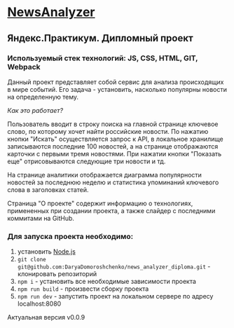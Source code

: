 # [NewsAnalyzer](https://daryadomoroshchenko.github.io/news_analyzer_diploma/)
## Яндекс.Практикум. Дипломный проект
### Используемый стек технологий: JS, CSS, HTML, GIT, Webpack
Данный проект представляет собой сервис для анализа происходящих в мире событий. Его задача - установить, насколько популярны новости на определенную тему.


_Как это работает?_


Пользователь вводит в строку поиска на главной странице ключевое слово, по которому хочет найти российские новости. По нажатию кнопки "Искать" осуществляется запрос к API, в локальное хранилище записываются последние 100 новостей, а на странице отображаются карточки с первыми тремя новостями. При нажатии кнопки "Показать еще" отрисовываются следующие три новости и тд.


На странице аналитики отображается диаграмма популярности новостей за последнюю неделю и статистика упоминаний ключевого слова в заголовках статей.


Страница "О проекте" содержит информацию о технологиях, примененных при создании проекта, а также слайдер с последними коммитами на GitHub.

### Для запуска проекта необходимо:
1. установить [Node.js](https://nodejs.org/en/)
2. `git clone git@github.com:DaryaDomoroshchenko/news_analyzer_diploma.git` - клонировать репозиторий
3. `npm i` - установить все необходимые зависимости проекта
4. `npm run build` - произвести сборку проекта
5. `npm run dev` - запустить проект на локальном сервере по адресу localhost:8080

Актуальная версия v0.0.9
